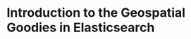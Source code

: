 Introduction to the Geospatial Goodies in Elasticsearch
===============================================================
